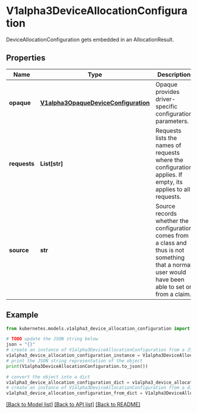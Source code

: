# V1alpha3DeviceAllocationConfiguration

DeviceAllocationConfiguration gets embedded in an AllocationResult.

## Properties

Name | Type | Description | Notes
------------ | ------------- | ------------- | -------------
**opaque** | [**V1alpha3OpaqueDeviceConfiguration**](V1alpha3OpaqueDeviceConfiguration.md) | Opaque provides driver-specific configuration parameters. | [optional] 
**requests** | **List[str]** | Requests lists the names of requests where the configuration applies. If empty, its applies to all requests. | [optional] 
**source** | **str** | Source records whether the configuration comes from a class and thus is not something that a normal user would have been able to set or from a claim. | [default to '']

## Example

```python
from kubernetes.models.v1alpha3_device_allocation_configuration import V1alpha3DeviceAllocationConfiguration

# TODO update the JSON string below
json = "{}"
# create an instance of V1alpha3DeviceAllocationConfiguration from a JSON string
v1alpha3_device_allocation_configuration_instance = V1alpha3DeviceAllocationConfiguration.from_json(json)
# print the JSON string representation of the object
print(V1alpha3DeviceAllocationConfiguration.to_json())

# convert the object into a dict
v1alpha3_device_allocation_configuration_dict = v1alpha3_device_allocation_configuration_instance.to_dict()
# create an instance of V1alpha3DeviceAllocationConfiguration from a dict
v1alpha3_device_allocation_configuration_from_dict = V1alpha3DeviceAllocationConfiguration.from_dict(v1alpha3_device_allocation_configuration_dict)
```
[[Back to Model list]](../README.md#documentation-for-models) [[Back to API list]](../README.md#documentation-for-api-endpoints) [[Back to README]](../README.md)


